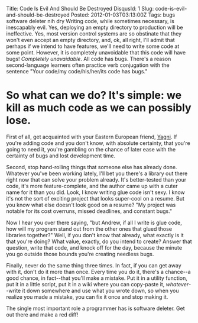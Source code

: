 Title: Code Is Evil And Should Be Destroyed
DisqusId: 1
Slug: code-is-evil-and-should-be-destroyed
Posted: 2012-01-03T03:13:00Z
Tags:
    bugs
    software deleter
    nih
    dry
Writing code, while sometimes necessary, is inescapably evil. Yes, deploying an empty directory to production will be ineffective. Yes, most version control systems are so obstinate that they won't even accept an empty directory, and, ok, all right, I'll admit that perhaps if we intend to have features, we'll need to write some code at some point. However, it is completely unavoidable that this code will have bugs! *Completely unavaidable*. All code has bugs. There's a reason second-language learners often practice verb conjugation with the sentence "Your code/my code/his/her/its code has bugs."

# So what can we do? It's simple: we kill as much code as we can possibly lose.

First of all, get acquainted with your Eastern European friend, [Yagni](http://www.globalnerdy.com/2008/12/05/it-looks-like-youre-trying-to-stank-up-your-code-would-you-like-some-help/). If you're adding code and you don't know, with absolute certainty, that you're going to need it, you're gambling on the chance of later ease with the certainty of bugs and lost development time.

Second, stop hand-rolling things that someone else has already done. Whatever you've been working lately, I'll bet you there's a library out there right now that can solve your problem already. It's better-tested than your code, it's more feature-complete, and the author came up with a cuter name for it than you did. Look, I know writing glue code isn't sexy. I know it's not the sort of exciting project that looks super-cool on a resume. But you know what else doesn't look good on a resume? "My project was notable for its cost overruns, missed deadlines, and constant bugs."

Now I hear you over there saying, "but Andrew, if all I write is glue code, how will my program stand out from the other ones that glued those libraries together?" Well, if you don't know that already, what exactly is it that you're doing? What value, exactly, do you intend to create? Answer that question, write that code, and knock off for the day, because the minute you go outside those bounds you're creating needless bugs.

Finally, never do the same thing three times. In fact, if you can get away with it, don't do it more than once. Every time you do it, there's a chance--a good chance, in fact--that you'll make a mistake. Put it in a utility function, put it in a little script, put it in a wiki where you can copy-paste it, *whatever*--write it down somewhere and use what you wrote down, so when you realize you made a mistake, you can fix it once and stop making it.

The single most important role a programmer has is software deleter. Get out there and make a red diff!
